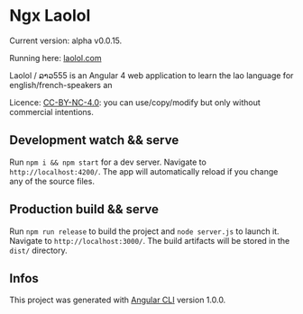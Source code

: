 # Ngx Laolol

Current version: alpha v0.0.15.

Running here: [laolol.com](http://laolol.com)


Laolol / ລາວ555 is an Angular 4 web application to learn the lao language for english/french-speakers an


Licence: [CC-BY-NC-4.0](https://creativecommons.org/licenses/by-nc/4.0/): you can use/copy/modify but only without commercial intentions.

## Development watch && serve

Run `npm i && npm start` for a dev server. Navigate to `http://localhost:4200/`. The app will automatically reload if you change any of the source files.

## Production build && serve

Run `npm run release` to build the project and `node server.js` to launch it. Navigate to `http://localhost:3000/`. The build artifacts will be stored in the `dist/` directory.

## Infos

This project was generated with [Angular CLI](https://github.com/angular/angular-cli) version 1.0.0.


